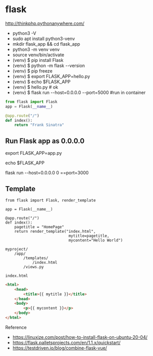 # flask

http://thinkphp.pythonanywhere.com/

- python3 -V
- sudo apt install python3-venv
- mkdir flask_app && cd flask_app
- python3 -m venv venv
- source venv/bin/activate
- (venv) $ pip install Flask
- (venv) $ python -m flask --version
- (venv) $ pip freeze
- (venv) $ export FLASK_APP=hello.py
- (venv) $ echo $FLASK_APP
- (venv) $ hello.py # ok
- (venv) $ flask run --host=0.0.0.0 --port=5000 #run in container


```Python
from flask import Flask
app = Flask(__name__)

@app.route("/")
def index():
    return "Frank Sinatra"
```    

## Run Flask app as 0.0.0.0

export FLASK_APP=app.py

echo $FLASK_APP

flask run --host=0.0.0.0 0 ==port=3000
    


## Template

```
from flask import Flask, render_template

app = Flask(__name__)

@app.route("/")
def index():
    pagetitle = "HomePage"
    return render_template("index.html",
                            mytitle=pagetitle,
                            mycontent="Hello World")
```                            

```
myproject/
    /app/
        /templates/
            /index.html
        /views.py
        
index.html
```

```html
<html>
    <head>
        <title>{{ mytitle }}</title>
    </head>
    <body>
        <p>{{ mycontent }}</p>
    </body>
</html>
```

Reference
- https://linuxize.com/post/how-to-install-flask-on-ubuntu-20-04/
- https://flask.palletsprojects.com/en/1.1.x/quickstart/
- https://testdriven.io/blog/combine-flask-vue/
